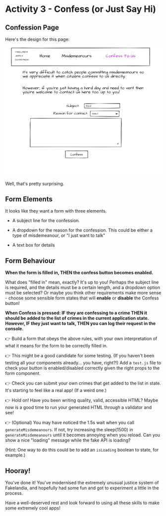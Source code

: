 # Activity 3 - Confess (or Just Say Hi)

## Confession Page

Here's the design for this page:

![Confess To Us](./images/confess.png "Sketched confession page")

Well, that's pretty surprising.

## Form Elements

It looks like they want a form with three elements. 

* A subject line for the confession.

* A dropdown for the reason for the confession. This could be either a type of misdemeanour, or "I just want to talk"

* A text box for details

## Form Behaviour

**When the form is filled in, THEN the confess button becomes enabled.**

What does "filled in" mean, exactly? It's up to you! Perhaps the subject line is required, and the details must be a certain length, and a dropdown option must be selected? Or maybe you think other requirements make more sense - choose some sensible form states that will **enable** or **disable** the Confess button!

**When Confess is pressed: IF they are confessing to a crime THEN it should be added to the list of crimes in the current application state. However, IF they just want to talk, THEN you can log their request in the console.**

👉 Build a form that obeys the above rules, with your own interpretation of what it means for the form to be correctly filled in.

👉 This might be a good candidate for some testing. (If you haven't been testing all your components already... you have, right?!) Add a `test.js` file to check your button is enabled/disabled correctly given the right props to the form component.

👉 Check you can submit your own crimes that get added to the list in state. It's starting to feel like a real app! (If a weird one.)

👉 Hold on! Have you been writing quality, valid, accessible HTML? Maybe now is a good time to run your generated HTML through a validator and see!

👉 (Optional) You may have noticed the 1.5s wait when you call `generateMisdemeanours`. If not, try increasing the sleep(1500) in `generateMisdemeanours` until it becomes annoying when you reload. Can you show a nice "loading" message while the fake API is loading?

(Hint: One way to do this could be to add an `isLoading` boolean to state, for example.)

## Hooray!

You've done it! You've modernised the extremely unusual justice system of Fakelandia, and hopefully had some fun and got to experiment a little in the process.

Have a well-deserved rest and look forward to using all these skills to make some extremely cool apps!